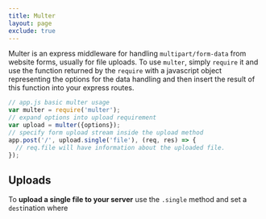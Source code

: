 ```yaml
---
title: Multer
layout: page
exclude: true
---
```


Multer is an express middleware for handling `multipart/form-data` from website forms, usually for file uploads. To use `multer`, simply `require` it and use the function returned by the `require` with a javascript object representing the options for the data handling and then insert the result of this function into your express routes.
```js
// app.js basic multer usage
var multer = require('multer');
// expand options into upload requirement
var upload = multer({options});
// specify form upload stream inside the upload method
app.post('/', upload.single('file'), (req, res) => {
  // req.file will have information about the uploaded file.
});
```

## Uploads
To **upload a single file to your server** use the `.single` method and set a `dest`ination where 

<!--stackedit_data:
eyJoaXN0b3J5IjpbLTYxMTk1NjQwMywtMjA2MzU0MTM3XX0=
-->
